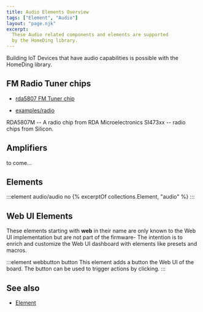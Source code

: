```yaml
---
title: Audio Elements Overview
tags: ["Element", "Audio"]
layout: "page.njk"
excerpt:
  These Audio related components and elements are supported
  by the HomeDing library.
---
```


Building IoT Devices that have audio capabilities is possible with the HomeDing library.

## FM Radio Tuner chips

* [rda5807 FM Tuner chip](/elements/audio/rda5807.md)

* [examples/radio](/examples/radio.md)

RDA5807M --  A radio chip from RDA Microelectronics
SI473xx -- radio chips from Silicon.


## Amplifiers

to come...

<!-- 
The TPA2016Element can control a TPA2016 chip that contains a stereo amplifier for analog audio signals with a I2C bus based volume control.

 [tpa2016 Element](/elements/audio/_tpa2016.md)

TPA2016
* [/elements/_tpa2016.md](/elements/audio/_tpa2016.md) - Control a TPA2016 chip based amplifier

<https://www.sparkfun.com/products/20690>

TPA2016D2

TPA2016D2 stereo, filter-free class-D audio power amplifier. 

Dynamic Range Compression (DRC)
Automatic Gain Control (AGC)
configured through software via I2C

class-D 2.8W stereo Amplifier

TPA2005D1
-->

<!-- 
## PT2322  5.1 channel analog audio processor

https://www.hackster.io/dilshan-jayakody/5-1-channel-analog-audio-processor-a78559?mc_cid=4d1cf49036&mc_eid=0e4a02bdf3
-->


## Elements

:::element audio/audio no
{% excerptOf collections.Element, "audio" %}
:::


## Web UI Elements

These elements starting with **web** in their name are only known to the Web UI implementation but are not part of the firmware- The intention is to enrich and customize the Web UI dashboard with elements like presets and macros.

:::element webbutton button
  This element adds a button the Web UI of the board. The button can be used to trigger actions by clicking.
:::


## See also

* [Element](/dev/elementclass.md)
